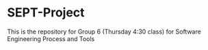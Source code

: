 # SEPT-Project

This is the repository for Group 6 (Thursday 4:30 class) for Software Engineering Process and Tools
